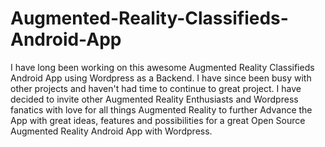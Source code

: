 # Augmented-Reality-Classifieds-Android-App
I have long been working on this awesome Augmented Reality Classifieds Android App using Wordpress as a Backend. I have since been busy with other projects and haven't had time to continue to great project. 
I have decided to invite other Augmented Reality Enthusiasts and Wordpress fanatics with love for all things Augmented Reality to further Advance the App with great ideas, features and possibilities for a great Open Source Augmented Reality Android App with Wordpress. 

